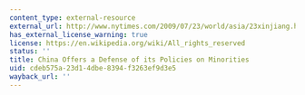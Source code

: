 ```yaml
---
content_type: external-resource
external_url: http://www.nytimes.com/2009/07/23/world/asia/23xinjiang.html
has_external_license_warning: true
license: https://en.wikipedia.org/wiki/All_rights_reserved
status: ''
title: China Offers a Defense of its Policies on Minorities
uid: cdeb575a-23d1-4dbe-8394-f3263ef9d3e5
wayback_url: ''
---
```

